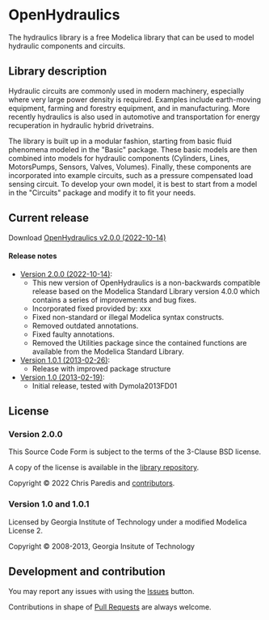 # OpenHydraulics

The hydraulics library is a free Modelica library that can be used to model hydraulic
components and circuits.

## Library description

 Hydraulic circuits are commonly used in modern machinery,
especially where very large power density is required.  Examples include earth-moving
equipment, farming and forestry equipment, and in manufacturing.  More recently hydraulics
is also used in automotive and transportation for energy recuperation in hydraulic
hybrid drivetrains.

The library is built up in a modular fashion, starting from basic fluid phenomena modeled
in the "Basic" package.  These basic models are then combined into models for hydraulic
components (Cylinders, Lines, MotorsPumps, Sensors, Valves, Volumes).  Finally, these
components are incorporated into example circuits, such as a pressure compensated load
sensing circuit.  To develop your own model, it is best to start from a model in the
"Circuits" package and modify it to fit your needs.

## Current release

Download [OpenHydraulics v2.0.0 (2022-10-14)](../../releases/tag/v2.0.0)

#### Release notes

* [Version 2.0.0 (2022-10-14)](../../releases/tag/v2.0.0):
  * This new version of OpenHydraulics is a non-backwards compatible release based on the Modelica Standard Library version 4.0.0 which contains a series of improvements and bug fixes. 
  * Incorporated fixed provided by: xxx
  * Fixed non-standard or illegal Modelica syntax constructs.
  * Removed outdated annotations.
  * Fixed faulty annotations.
  * Removed the Utilities package since the contained functions are available from the Modelica Standard Library.
* [Version 1.0.1 (2013-02-26)](../../releases/tag/v1.0.1):
  * Release with improved package structure
* [Version 1.0 (2013-02-19)](../../releases/tag/v1.0):
  * Initial release, tested with Dymola2013FD01

## License

### Version 2.0.0

This Source Code Form is subject to the terms of the 3-Clause BSD license.

A copy of the license is available in the [library repository](../../LICENSE).

Copyright &copy; 2022 Chris Paredis and [contributors](../../graphs/contributors).

### Version 1.0 and 1.0.1

Licensed by Georgia Institute of Technology under a modified Modelica License 2.

Copyright &copy; 2008-2013, Georgia Insitute of Technology

## Development and contribution

You may report any issues with using the [Issues](https://github.com/cparedis/OpenHydraulics/issues) button.

Contributions in shape of [Pull Requests](https://github.com/cparedis/OpenHydraulics/pulls) are always welcome.
